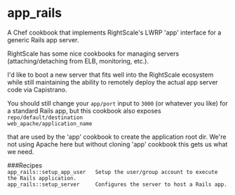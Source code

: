 app_rails
=========

A Chef cookbook that implements RightScale's LWRP 'app' interface for a generic Rails app server.

RightScale has some nice cookbooks for managing servers (attaching/detaching from ELB, monitoring, etc.).

I'd like to boot a new server that fits well into the RightScale ecosystem while still maintaining the ability to remotely deploy the actual app server code via Capistrano.

You should still change your `app/port` input to `3000` (or whatever you like) for a standard Rails app, but this cookbook also exposes  
    ``repo/default/destination``  
    ``web_apache/application_name``  

that are used by the 'app' cookbook to create the application root dir.  We're not using Apache here but without cloning 'app' cookbook this gets us what we need.

###Recipes  
``app_rails::setup_app_user   Setup the user/group account to execute the Rails application.``  
``app_rails::setup_server     Configures the server to host a Rails app.``  

